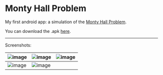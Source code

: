 Monty Hall Problem
==================

My first android app: a simulation of the [Monty Hall Problem](http://en.wikipedia.org/wiki/Monty_Hall_problem).

You can download the .apk [here](https://www.dropbox.com/s/axso05xzfk1m858/Monty%20Hall%20Problem.apk).

***
Screenshots:

![image](http://i.imgur.com/3hl71Fl.png)|![image](http://i.imgur.com/pbTHxT1.png)|![image](http://i.imgur.com/DLvvzhM.png)
----------------------------------------|----------------------------------------|----------------------------------------
![image](http://i.imgur.com/QpbGu06.png)|![image](http://i.imgur.com/x7ulJ2U.png)
